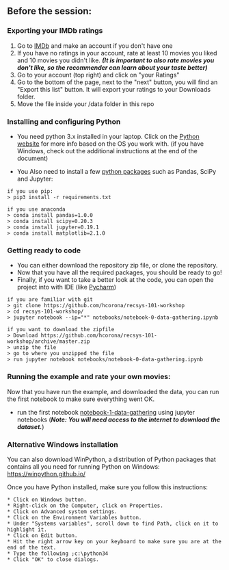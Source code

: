 ## Before the session: 

### Exporting your IMDb ratings 
1. Go to [IMDb](http://imdb.com) and make an account if you don't have one
2. If you have no ratings in your account, rate at least 10 movies you liked and 10 movies you didn't like.  ***(It is important to also rate movies you don't like, so the recommender can learn about your taste better)***
2. Go to your account (top right) and click on "your Ratings"
3. Go to the bottom of the page, next to the "next" button, you will find an "Export this list" button. It will export your ratings to your Downloads folder. 
4. Move the file inside your /data folder in this repo



### Installing and configuring Python

* You need python 3.x installed in your laptop. Click on the [Python website](https://www.python.org/downloads/) for more info based on the OS you work with. (if you have Windows, check out the additional instructions at the end of the document)

* You Also need to install a few [python packages](https://pypi.python.org/pypi) such as Pandas, SciPy and Jupyter: 

```
if you use pip: 
> pip3 install -r requirements.txt
	
if you use anaconda
> conda install pandas=1.0.0
> conda install scipy=0.20.3
> conda install jupyter=0.19.1
> conda install matplotlib=2.1.0
```


### Getting ready to code
* You can either download the repository zip file, or clone the repository.
* Now that you have all the required packages, you should be ready to go!
* Finally, if you want to take a better look at the code, you can open the project into with IDE (like [Pycharm](https://www.jetbrains.com/pycharm/)) 

```
if you are familiar with git
> git clone https://github.com/hcorona/recsys-101-workshop
> cd recsys-101-workshop/
> jupyter notebook --ip="*" notebooks/notebook-0-data-gathering.ipynb
```

```
if you want to download the zipfile 
> Download https://github.com/hcorona/recsys-101-workshop/archive/master.zip
> unzip the file 
> go to where you unzipped the file 
> run jupyter notebook notebooks/notebook-0-data-gathering.ipynb
```

### Running the example and rate your own movies:

Now that you have run the example, and downloaded the data, you can run the first notebook to make sure everything went OK.

* run the first notebook [notebook-1-data-gathering](https://github.com/hcorona/recsys-101-workshop/blob/master/notebooks/notebook-0-data-gathering.ipynb) using jupyter notebooks (***Note: You will need access to the internet to download the dataset.***)


### Alternative Windows installation

You can also download WinPython, a distribution of Python packages that contains all you need for running Python on Windows:
https://winpython.github.io/

Once you have Python installed, make sure you follow this instructions: 

``` 
* Click on Windows button.
* Right-click on the Computer, click on Properties.
* Click on Advanced system settings.
* Click on the Environment Variables button.
* Under "Systems variables", scroll down to find Path, click on it to highlight it.
* Click on Edit button.
* Hit the right arrow key on your keyboard to make sure you are at the end of the text.
* Type the following ;c:\python34
* Click "OK" to close dialogs.
```
